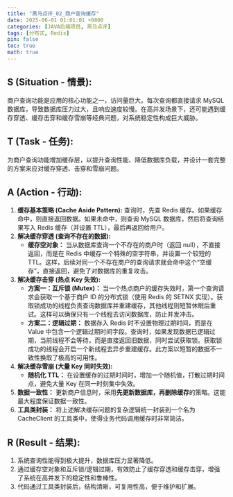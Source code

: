 ```yaml
---
title: "黑马点评_02_商户查询缓存"
date: 2025-06-01 01:01:01 +0800
categories: [JAVA后端项目, 黑马点评]
tags: [分布式, Redis]
pin: false
toc: true
math: true
---
```


## S (Situation - 情景):

商户查询功能是应用的核心功能之一，访问量巨大。每次查询都直接请求 MySQL 数据库，导致数据库压力过大，且响应速度较慢。在高并发场景下，还可能遇到缓存穿透、缓存击穿和缓存雪崩等经典问题，对系统稳定性构成巨大威胁。

## T (Task - 任务):

为商户查询功能增加缓存层，以提升查询性能、降低数据库负载，并设计一套完整的方案来应对缓存穿透、击穿和雪崩问题。

## A (Action - 行动):

1. **缓存基本策略 (Cache Aside Pattern):** 查询时，先查 Redis 缓存。如果缓存命中，则直接返回数据。如果未命中，则查询 MySQL 数据库，然后将查询结果写入 Redis 缓存（并设置 TTL），最后再返回给用户。
2. **解决缓存穿透 (查询不存在的数据):**
   - **缓存空对象：** 当从数据库查询一个不存在的商户时（返回 null），不直接返回，而是在 Redis 中缓存一个特殊的空字符串，并设置一个较短的 TTL。这样，后续对同一个不存在商户的查询请求就会命中这个“空缓存”，直接返回，避免了对数据库的重复攻击。
3. **解决缓存击穿 (热点 Key 失效):**
   - **方案一：互斥锁 (Mutex)：** 当一个热点商户的缓存失效时，第一个查询请求会获取一个基于商户 ID 的分布式锁（使用 Redis 的 SETNX 实现）。获取锁成功的线程负责查询数据库并重建缓存，其他线程则短暂休眠后重试。这样可以确保只有一个线程去访问数据库，防止并发冲击。
   - **方案二：逻辑过期：** 数据存入 Redis 时不设置物理过期时间，而是在 Value 中包含一个逻辑过期时间字段。查询时，如果发现数据已逻辑过期，当前线程不会等待，而是直接返回旧数据，同时尝试获取锁。获取锁成功的线程会开启一个新线程去异步重建缓存。此方案以短暂的数据不一致性换取了极高的可用性。
4. **解决缓存雪崩 (大量 Key 同时失效):**
   - **随机化 TTL：** 在设置缓存的过期时间时，增加一个随机值，打散过期时间点，避免大量 Key 在同一时刻集中失效。
5. **数据一致性：** 更新商户信息时，采用**先更新数据库，再删除缓存**的策略。这能最大程度保证数据一致性。
6. **工具类封装：** 将上述解决缓存问题的复杂逻辑统一封装到一个名为 CacheClient 的工具类中，使得业务代码调用缓存时非常简洁。

## R (Result - 结果):

1. 系统查询性能得到极大提升，数据库压力显著降低。
2. 通过缓存空对象和互斥锁/逻辑过期，有效防止了缓存穿透和缓存击穿，增强了系统在高并发下的稳定性和鲁棒性。
3. 代码通过工具类封装后，结构清晰，可复用性高，便于维护和扩展。
